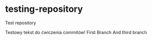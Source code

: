 # testing-repository
Test repository 

Testowy tekst do ćwiczenia commitów!
First Branch
And third branch
